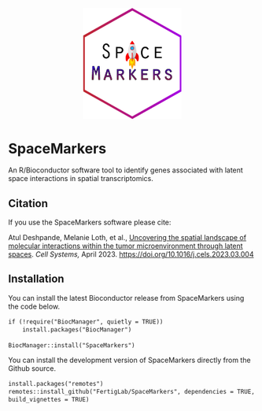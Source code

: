 <p align="center">
  <img src="SpaceMarkersHexWhite.png" width="200" title="SpaceMarkers hex logo">
</p>

# SpaceMarkers
An R/Bioconductor software tool to identify genes associated with latent space interactions in spatial transcriptomics.

## Citation
If you use the SpaceMarkers software please cite:

Atul Deshpande, Melanie Loth, et al.,
[Uncovering the spatial landscape of molecular interactions within the tumor microenvironment through latent spaces](https://doi.org/10.1016/j.cels.2023.03.004).
*Cell Systems,* April 2023. https://doi.org/10.1016/j.cels.2023.03.004

## Installation
You can install the latest Bioconductor release from SpaceMarkers using the code below.
```
if (!require("BiocManager", quietly = TRUE))
    install.packages("BiocManager")

BiocManager::install("SpaceMarkers")
```
You can install the development version of SpaceMarkers directly from the Github source.
```
install.packages("remotes")
remotes::install_github("FertigLab/SpaceMarkers", dependencies = TRUE, build_vignettes = TRUE)
```
